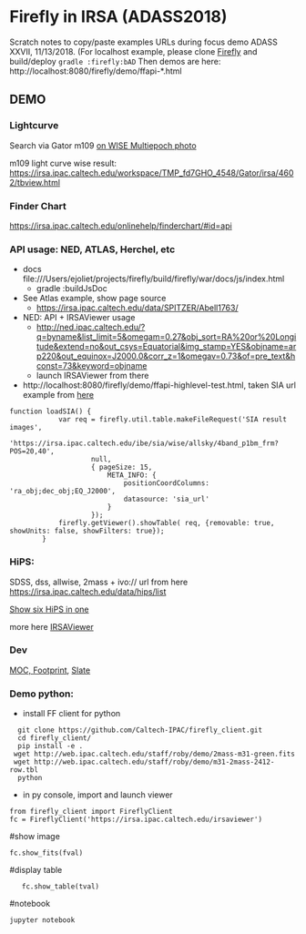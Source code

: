 # Firefly in IRSA (ADASS2018)

Scratch notes to copy/paste examples URLs during focus demo ADASS XXVII, 11/13/2018.
(For localhost example, please clone [Firefly](https://github.com/Caltech-IPAC/Firefly) and build/deploy ```gradle :firefly:bAD```
Then demos are here: http://localhost:8080/firefly/demo/ffapi-*.html

## DEMO

### Lightcurve

Search via Gator m109 [on WISE Multiepoch photo](https://irsa.ipac.caltech.edu/cgi-bin/Gator/nph-query?catalog=allwise_p3as_mep&spatial=cone&radius=20&radunits=arcsec&objstr=11h57m35.98s+53d22m28.3s)

m109 light curve wise result: https://irsa.ipac.caltech.edu/workspace/TMP_fd7GHO_4548/Gator/irsa/4602/tbview.html


### Finder Chart
https://irsa.ipac.caltech.edu/onlinehelp/finderchart/#id=api

### API usage: NED, ATLAS, Herchel, etc
- docs file:///Users/ejoliet/projects/firefly/build/firefly/war/docs/js/index.html
    - gradle :buildJsDoc
- See Atlas example, show page source
    - https://irsa.ipac.caltech.edu/data/SPITZER/Abell1763/
- NED: API + IRSAViewer usage
    - http://ned.ipac.caltech.edu/?q=byname&list_limit=5&omegam=0.27&obj_sort=RA%20or%20Longitude&extend=no&out_csys=Equatorial&img_stamp=YES&objname=arp220&out_equinox=J2000.0&corr_z=1&omegav=0.73&of=pre_text&hconst=73&keyword=objname
    - launch IRSAViewer from there
- http://localhost:8080/firefly/demo/ffapi-highlevel-test.html, taken SIA url example from [here](https://irsa.ipac.caltech.edu/docs/irsa_image_server.html)

```
function loadSIA() {
            var req = firefly.util.table.makeFileRequest('SIA result images',
                    'https://irsa.ipac.caltech.edu/ibe/sia/wise/allsky/4band_p1bm_frm?POS=20,40',
                    null,
                    { pageSize: 15,
                        META_INFO: {
                            positionCoordColumns: 'ra_obj;dec_obj;EQ_J2000',
                            datasource: 'sia_url'
                        }
                    });
            firefly.getViewer().showTable( req, {removable: true, showUnits: false, showFilters: true});
        }
```

### HiPS: 
SDSS, dss, allwise, 2mass + ivo:// url from here https://irsa.ipac.caltech.edu/data/hips/list

[Show six HiPS in one](http://localhost:8080/firefly/demo/six.html)

more here [IRSAViewer](https://irsa.ipac.caltech.edu/irsaviewer)

### Dev
[MOC, Footprint](http://localhost:8080/firefly/), [Slate](http://localhost:8080/firefly/demo/ffapi-slate-test2.html)

### Demo python:
- install FF client for python
```
  git clone https://github.com/Caltech-IPAC/firefly_client.git
  cd firefly_client/
  pip install -e .
 wget http://web.ipac.caltech.edu/staff/roby/demo/2mass-m31-green.fits
 wget http://web.ipac.caltech.edu/staff/roby/demo/m31-2mass-2412-row.tbl
  python
```
- in py console, import and launch viewer
```
from firefly_client import FireflyClient
fc = FireflyClient('https://irsa.ipac.caltech.edu/irsaviewer')
```
#show image
```fval = fc.upload_file('2mass-m31-green.fits')
fc.show_fits(fval)
```

#display table
``` tval = fc.upload_file('m31-2mass-2412-row.tbl')
   fc.show_table(tval)
```

#notebook
```
jupyter notebook
```
